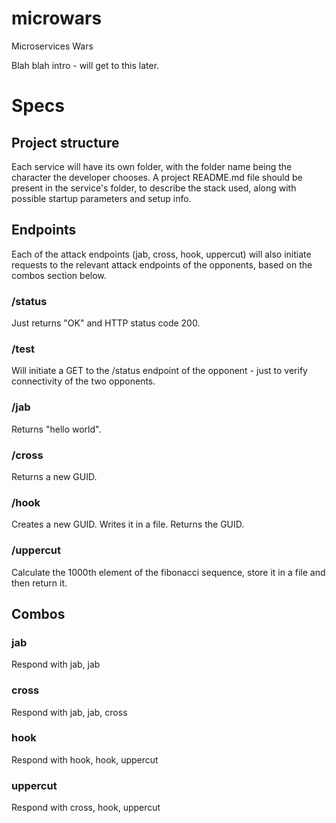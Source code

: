 # microwars
Microservices Wars

Blah blah intro - will get to this later.

# Specs
## Project structure
Each service will have its own folder, with the folder name being the character the developer chooses. A project README.md file should be present in the service's folder, to describe the stack used, along with possible startup parameters and setup info.

## Endpoints
Each of the attack endpoints (jab, cross, hook, uppercut) will also initiate requests to the relevant attack endpoints of the opponents, based on the combos section below.
### /status
Just returns "OK" and HTTP status code 200.
### /test
Will initiate a GET to the /status endpoint of the opponent - just to verify connectivity of the two opponents.

### /jab
Returns "hello world".
### /cross
Returns a new GUID.
### /hook
Creates a new GUID. Writes it in a file. Returns the GUID.
### /uppercut
Calculate the 1000th element of the fibonacci sequence, store it in a file and then return it.

## Combos
### jab
Respond with jab, jab
### cross
Respond with jab, jab, cross
### hook
Respond with hook, hook, uppercut
### uppercut
Respond with cross, hook, uppercut
